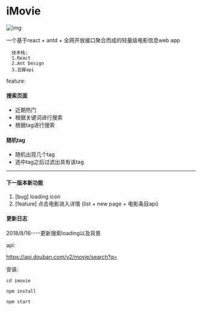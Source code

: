# iMovie
![img](https://ss0.baidu.com/73x1bjeh1BF3odCf/it/u=3880303282,404230604&fm=85&s=7FAC346257B57786A06CC2C60200E0A3)

一个基于react + antd + 全网开放接口聚合而成的轻量级电影信息web app
 
```
  技术栈:
  1.React
  2.Ant Design
  3.豆瓣api
```
feature:  
#### 搜索页面
  - 近期热门
  - 根据关键词进行搜索
  - 根据tag进行搜索 
#### 随机tag
  - 随机出现几个tag
  - 选中tag之后过滤出具有该tag
-----------------------------
#### 下一版本新功能
1. [bug] loading icon
2. [feature] 点击电影进入详情 (list + new page + 电影条目api)

#### 更新日志
2018/8/16----更新搜索loading以及背景

api: 

https://api.douban.com/v2/movie/search?q=

安装: 
```
cd imovie 

npm install

npm start
```
